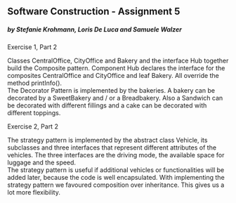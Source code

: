 ## Software Construction - Assignment 5 <br /> 
##### by Stefanie Krohmann, Loris De Luca and Samuele Walzer<br /> 

Exercise 1, Part 2 <br />

Classes CentralOffice, CityOffice and Bakery and the interface Hub together build the Composite pattern. Component Hub declares the interface for the composites CentralOffice and CityOffice and leaf Bakery. All override the method printInfo().  
The Decorator Pattern is implemented by the bakeries. A bakery can be decorated by a SweetBakery and / or a Breadbakery. 
Also a Sandwich can be decorated with different fillings and a cake can be decorated with different toppings. 

Exercise 2, Part 2 <br /> 

The strategy pattern is implemented by the abstract class Vehicle, its subclasses and three interfaces that represent 
different attributes of the vehicles. The three interfaces are the driving mode, the available space for luggage and the speed. <br /> 
The strategy pattern is useful if additional vehicles or functionalities will be added later, because the code is well 
encapsulated. With implementing the strategy pattern we favoured composition over inheritance. This gives us a lot more flexibility. 